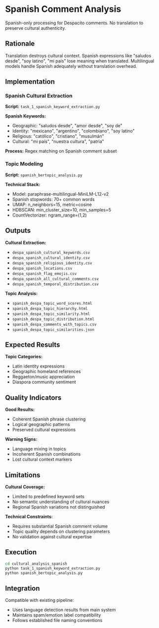 # Spanish Comment Analysis

Spanish-only processing for Despacito comments. No translation to preserve cultural authenticity.

## Rationale

Translation destroys cultural context. Spanish expressions like "saludos desde", "soy latino", "mi país" lose meaning when translated. Multilingual models handle Spanish adequately without translation overhead.

## Implementation

### Spanish Cultural Extraction

**Script:** `task_1_spanish_keyword_extraction.py`

**Spanish Keywords:**
- Geographic: "saludos desde", "amor desde", "soy de"
- Identity: "mexicano", "argentino", "colombiano", "soy latino"
- Religious: "católico", "cristiano", "musulmán"
- Cultural: "mi país", "nuestra cultura", "patria"

**Process:** Regex matching on Spanish comment subset

### Topic Modeling

**Script:** `spanish_bertopic_analysis.py`

**Technical Stack:**
- Model: paraphrase-multilingual-MiniLM-L12-v2
- Spanish stopwords: 70+ common words
- UMAP: n_neighbors=15, metric=cosine
- HDBSCAN: min_cluster_size=10, min_samples=5
- CountVectorizer: ngram_range=(1,2)

## Outputs

**Cultural Extraction:**
- `despa_spanish_cultural_keywords.csv`
- `despa_spanish_cultural_identity.csv`
- `despa_spanish_religious_identity.csv`
- `despa_spanish_locations.csv`
- `despa_spanish_flag_emojis.csv`
- `despa_spanish_all_cultural_comments.csv`
- `despa_spanish_temporal_distribution.csv`

**Topic Analysis:**
- `spanish_despa_topic_word_scores.html`
- `spanish_despa_topic_hierarchy.html`
- `spanish_despa_topic_similarity.html`
- `spanish_despa_topic_distribution.html`
- `spanish_despa_comments_with_topics.csv`
- `spanish_despa_topic_similarities.json`

## Expected Results

**Topic Categories:**
- Latin identity expressions
- Geographic homeland references
- Reggaeton/music appreciation
- Diaspora community sentiment

## Quality Indicators

**Good Results:**
- Coherent Spanish phrase clustering
- Logical geographic patterns
- Preserved cultural expressions

**Warning Signs:**
- Language mixing in topics
- Incoherent Spanish combinations
- Lost cultural context markers

## Limitations

**Cultural Coverage:**
- Limited to predefined keyword sets
- No semantic understanding of cultural nuances
- Regional Spanish variations not distinguished

**Technical Constraints:**
- Requires substantial Spanish comment volume
- Topic quality depends on clustering parameters
- No validation against cultural expertise

## Execution

```bash
cd cultural_analysis_spanish
python task_1_spanish_keyword_extraction.py
python spanish_bertopic_analysis.py
```

## Integration

Compatible with existing pipeline:
- Uses language detection results from main system
- Maintains spam/emotion label compatibility
- Follows established file naming conventions 